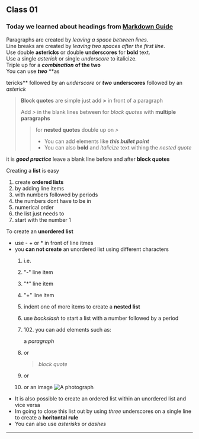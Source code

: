## Class 01

### Today we learned about headings from [Markdown Guide](https://www.markdownguide.org/basic-syntax/#headings)

Paragraphs are created by *leaving a space between lines*.  
Line breaks are created by *leaving two spaces after the first line*.  
Use double **astericks** or double __underscores__ for **bold** text.  
Use a single *asterick* or single _underscore_ to italicize.  
Triple up for a ***combination*** **of the two**  
You can use **_two_** **as

tericks** followed by an _underscore_ or __*two*__ __underscores__ followed by an *asterick*

>**Block quotes** are simple  just add **>** in front of a paragraph
>
> Add *>* in the blank lines between for *block quotes* with **multiple paragraphs**
>> for **nested quotes** double up on *>*
>> - You can add elements like *__this bullet point__*
>> - You can also **bold** and *italicize* text withing the *nested quote*

it is **_good practice_** leave a blank line before and after **block quotes**

Creating a **list** is easy
1. create **ordered lists**
2. by adding line items
3. with numbers followed by periods
4. the numbers dont have to be in
7. numerical order
10. the list just needs to 
5. start with the number 1 

To create an __unordered list__
- use - + or * in front of line itmes
- you __can not create__ an unordered list using different characters
  1. i.e.
  2.  "-" line item
  3.  "*" line item
  4.  "+" line item
  5.  indent one of more items to create a __nested list__
  6.  use _backslash_ to start a list with a number followed by a period
  7.  102\. you can add elements such as:

      a _paragraph_
  8. or
      > _block quote_
  9. or
          <html>
            <head>
              <title>code block</title>
            </head>
    10. or an image
      ![A photograph](https://shootq.com/wp-content/uploads/2017/05/PhotographDefinitionPost-940x425.png)
 - It is also possible to create an ordered list within an unordered list and vice versa
 - Im going to close this list out by using _three_ underscores on a single line to create a __horitontal rule__
 - You can also use *asterisks* or *dashes*
  
  __________
  

